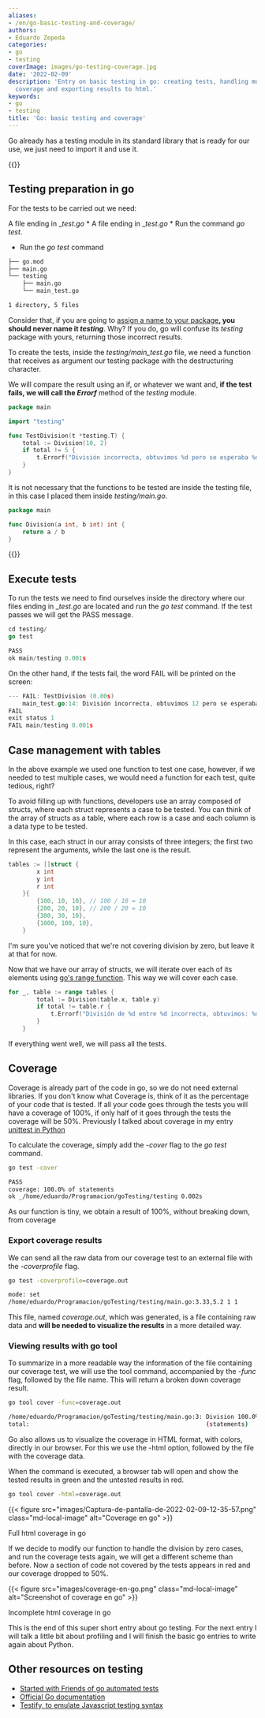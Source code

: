 ```yaml
---
aliases:
- /en/go-basic-testing-and-coverage/
authors:
- Eduardo Zepeda
categories:
- go
- testing
coverImage: images/go-testing-coverage.jpg
date: '2022-02-09'
description: 'Entry on basic testing in go: creating tests, handling multiple cases,
  coverage and exporting results to html.'
keywords:
- go
- testing
title: 'Go: basic testing and coverage'
---
```


Go already has a testing module in its standard library that is ready for our use, we just need to import it and use it.

{{<box link="/en/pages/go-programming-language-tutorial/" image="https://res.cloudinary.com/dwrscezd2/image/upload/v1717959563/Go_gopher_favicon_uzxa20.svg" type="info" message="Hey! did you know that I wrote a completely Free Go programming language tutorial?, click here to read it it">}}

## Testing preparation in go

For the tests to be carried out we need:

A file ending in __test.go_ * A file ending in __test.go_ * Run the command _go test_.
* Run the _go test_ command

```bash
├── go.mod
├── main.go
└── testing
    ├── main.go
    └── main_test.go

1 directory, 5 files
```

Consider that, if you are going to [assign a name to your package](/en/go/go-package-import-and-module-management/)**, you should never name it _testing_**. Why? If you do, go will confuse its _testing_ package with yours, returning those incorrect results.

To create the tests, inside the _testing/main_test.go_ file, we need a function that receives as argument our testing package with the destructuring character.

We will compare the result using an if, or whatever we want and, **if the test fails, we will call the _Errorf_** method of the _testing_ module.

```go
package main

import "testing"

func TestDivision(t *testing.T) {
    total := Division(10, 2)
    if total != 5 {
        t.Errorf("División incorrecta, obtuvimos %d pero se esperaba %d", total, 5)
    }
}
```

It is not necessary that the functions to be tested are inside the testing file, in this case I placed them inside _testing/main.go_.

```go
package main

func Division(a int, b int) int {
    return a / b
}
```

{{<ad>}}

## Execute tests

To run the tests we need to find ourselves inside the directory where our files ending in __test.go_ are located and run the _go test_ command. If the test passes we will get the PASS message.

```go
cd testing/
go test

PASS
ok main/testing 0.001s
```

On the other hand, if the tests fail, the word FAIL will be printed on the screen:

```go
--- FAIL: TestDivision (0.00s)
    main_test.go:14: División incorrecta, obtuvimos 12 pero se esperaba 5
FAIL
exit status 1
FAIL main/testing 0.001s
```

## Case management with tables

In the above example we used one function to test one case, however, if we needed to test multiple cases, we would need a function for each test, quite tedious, right?

To avoid filling up with functions, developers use an array composed of structs, where each struct represents a case to be tested. You can think of the array of structs as a table, where each row is a case and each column is a data type to be tested.

In this case, each struct in our array consists of three integers; the first two represent the arguments, while the last one is the result.

```go
tables := []struct {
    	x int
    	y int
    	r int
    }{
    	{100, 10, 10}, // 100 / 10 = 10
    	{200, 20, 10}, // 200 / 20 = 10
    	{300, 30, 10},
    	{1000, 100, 10},
    }
```

I'm sure you've noticed that we're not covering division by zero, but leave it at that for now.

Now that we have our array of structs, we will iterate over each of its elements using [go's range function](/en/go/go-slices-and-arrays-basic-characteristics-and-most-common-uses/). This way we will cover each case.

```go
for _, table := range tables {
    	total := Division(table.x, table.y)
    	if total != table.r {
    		t.Errorf("División de %d entre %d incorrecta, obtuvimos: %d, pero el resultado es: %d.", table.x, table.y, total, table.r)
    	}
    }
```

If everything went well, we will pass all the tests.

## Coverage

Coverage is already part of the code in go, so we do not need external libraries. If you don't know what Coverage is, think of it as the percentage of your code that is tested. If all your code goes through the tests you will have a coverage of 100%, if only half of it goes through the tests the coverage will be 50%. Previously I talked about coverage in my entry [unittest in Python](/en/python/unittest-python-are-python-tests-worthwhile/)

To calculate the coverage, simply add the _-cover_ flag to the _go test_ command.

```bash
go test -cover

PASS
coverage: 100.0% of statements
ok _/home/eduardo/Programacion/goTesting/testing 0.002s
```

As our function is tiny, we obtain a result of 100%, without breaking down, from coverage

### Export coverage results

We can send all the raw data from our coverage test to an external file with the _-coverprofile_ flag.

```bash
go test -coverprofile=coverage.out

mode: set
/home/eduardo/Programacion/goTesting/testing/main.go:3.33,5.2 1 1
```

This file, named _coverage.out_, which was generated, is a file containing raw data and **will be needed to visualize the results** in a more detailed way.

### Viewing results with go tool

To summarize in a more readable way the information of the file containing our coverage test, we will use the tool command, accompanied by the _-func_ flag, followed by the file name. This will return a broken down coverage result.

```bash
go tool cover -func=coverage.out

/home/eduardo/Programacion/goTesting/testing/main.go:3: Division 100.0%
total:                                                  (statements)    100.0%
```

Go also allows us to visualize the coverage in HTML format, with colors, directly in our browser. For this we use the -html option, followed by the file with the coverage data.

When the command is executed, a browser tab will open and show the tested results in green and the untested results in red.

```bash
go tool cover -html=coverage.out
```

{{< figure src="images/Captura-de-pantalla-de-2022-02-09-12-35-57.png" class="md-local-image" alt="Coverage en go" >}}

Full html coverage in go

If we decide to modify our function to handle the division by zero cases, and run the coverage tests again, we will get a different scheme than before. Now a section of code not covered by the tests appears in red and our coverage dropped to 50%.

{{< figure src="images/coverage-en-go.png" class="md-local-image" alt="Screenshot of coverage en go" >}}

Incomplete html coverage in go

This is the end of this super short entry about go testing. For the next entry I will talk a little bit about profiling and I will finish the basic go entries to write again about Python.

## Other resources on testing

* [Started with Friends of go automated tests](https://blog.friendsofgo.tech/posts/empezando-con-los-tests-automatizados-en-go/)
* [Official Go documentation](https://pkg.go.dev/testing)
* [Testify, to emulate Javascript testing syntax](https://github.com/stretchr/testify#assert-package)